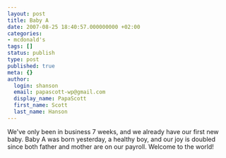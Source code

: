 ```yaml
---
layout: post
title: Baby A
date: 2007-08-25 18:40:57.000000000 +02:00
categories:
- mcdonald's
tags: []
status: publish
type: post
published: true
meta: {}
author:
  login: shanson
  email: papascott-wp@gmail.com
  display_name: PapaScott
  first_name: Scott
  last_name: Hanson
---
```

<p>We've only been in business 7 weeks, and we already have our first new baby. Baby A was born yesterday, a healthy boy, and our joy is doubled since both father and mother are on our payroll. Welcome to the world!</p>
